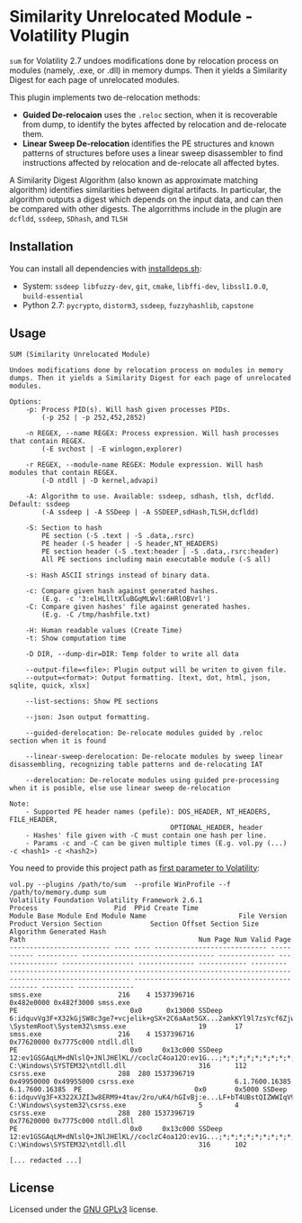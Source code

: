 # Similarity Unrelocated Module - Volatility Plugin

`sum` for Volatility 2.7 undoes modifications done by relocation process on modules (namely, .exe, or .dll) in memory dumps. Then it yields a Similarity Digest for each page of unrelocated modules.

This plugin implements two de-relocation methods: 
- **Guided De-relocaion** uses the `.reloc` section, when it is recoverable from dump, to identify the bytes affected by relocation and de-relocate them.
- **Linear Sweep De-relocation** identifies the PE structures and known patterns of structures before uses a linear sweep disassembler to find instructions affected by relocation and de-relocate all affected bytes.

A Similarity Digest Algorithm (also known as approximate matching algorithm) identifies similarities between digital artifacts. In particular, the algorithm outputs a digest which depends on the input data, and can then be compared with other digests.
The algorrithms include in the plugin are `dcfldd`, `ssdeep`, `SDhash`, and `TLSH`

## Installation

You can install all dependencies with [installdeps.sh](installdeps.sh):

- System: `ssdeep libfuzzy-dev`, `git`, `cmake`, `libffi-dev`, `libssl1.0.0`, `build-essential`
- Python 2.7: `pycrypto`, `distorm3`, `ssdeep`, `fuzzyhashlib`, `capstone`

## Usage

```
SUM (Similarity Unrelocated Module)

Undoes modifications done by relocation process on modules in memory dumps. Then it yields a Similarity Digest for each page of unrelocated modules.

Options:
    -p: Process PID(s). Will hash given processes PIDs.
        (-p 252 | -p 252,452,2852)

    -n REGEX, --name REGEX: Process expression. Will hash processes that contain REGEX.
        (-E svchost | -E winlogon,explorer)
        
    -r REGEX, --module-name REGEX: Module expression. Will hash modules that contain REGEX.
        (-D ntdll | -D kernel,advapi)

    -A: Algorithm to use. Available: ssdeep, sdhash, tlsh, dcfldd. Default: ssdeep
        (-A ssdeep | -A SSDeep | -A SSDEEP,sdHash,TLSH,dcfldd)

    -S: Section to hash
        PE section (-S .text | -S .data,.rsrc)
        PE header (-S header | -S header,NT_HEADERS)
        PE section header (-S .text:header | -S .data,.rsrc:header)
        All PE sections including main executable module (-S all)

    -s: Hash ASCII strings instead of binary data.

    -c: Compare given hash against generated hashes.
        (E.g. -c '3:elHLlltXluBGqMLWvl:6HRlOBVrl')
    -C: Compare given hashes' file against generated hashes.
        (E.g. -C /tmp/hashfile.txt)

    -H: Human readable values (Create Time)
    -t: Show computation time

    -D DIR, --dump-dir=DIR: Temp folder to write all data

    --output-file=<file>: Plugin output will be writen to given file.
    --output=<format>: Output formatting. [text, dot, html, json, sqlite, quick, xlsx]

    --list-sections: Show PE sections

    --json: Json output formatting.

    --guided-derelocation: De-relocate modules guided by .reloc section when it is found

    --linear-sweep-derelocation: De-relocate modules by sweep linear disassembling, recognizing table patterns and de-relocating IAT

    --derelocation: De-relocate modules using guided pre-processing when it is posible, else use linear sweep de-relocation

Note:
    - Supported PE header names (pefile): DOS_HEADER, NT_HEADERS, FILE_HEADER, 
                                        OPTIONAL_HEADER, header
    - Hashes' file given with -C must contain one hash per line.
    - Params -c and -C can be given multiple times (E.g. vol.py (...) -c <hash1> -c <hash2>)

```
You need to provide this project path as [first parameter to Volatility](https://github.com/volatilityfoundation/volatility/wiki/Volatility-Usage#specifying-additional-plugin-directories):

```
vol.py --plugins /path/to/sum  --profile WinProfile --f /path/to/memory.dump sum 
Volatility Foundation Volatility Framework 2.6.1
Process                   Pid  PPid Create Time                  Module Base Module End Module Name                       File Version   Product Version Section            Section Offset Section Size Algorithm Generated Hash                                                                                       Path                                           Num Page Num Valid Page
------------------------- ---- ---- ---------------------------- ----------- ---------- --------------------------------- -------------- --------------- ------------------ -------------- ------------ --------- ---------------------------------------------------------------------------------------------------- ---------------------------------------------- -------- --------------
smss.exe                   216    4 1537396716                    0x482e0000 0x482f3000 smss.exe                                                         PE                            0x0      0x13000 SSDeep    6:idquvVg3F+X32kGjSW8c3ge7+vcjelik+gSX+2C6aAat5GX...2amkKYl9l7zsYcf6Zjw:VCOvB3lL9Ip8RpJlIr7vl7vQ;*;* \SystemRoot\System32\smss.exe                  19       17            
smss.exe                   216    4 1537396716                    0x77620000 0x7775c000 ntdll.dll                                                        PE                            0x0     0x13c000 SSDeep    12:ev1GSGAqLM+dNlslQ+JNlJHElKL//coclzC4oa12O:ev1G...;*;*;*;*;*;*;*;*;*;*;*;*;*;*;*;*;*;*;*;*;*;*;*;* C:\Windows\SYSTEM32\ntdll.dll                  316      112           
csrss.exe                  288  280 1537396719                    0x49950000 0x49955000 csrss.exe                         6.1.7600.16385 6.1.7600.16385  PE                            0x0       0x5000 SSDeep    6:idquvVg3F+X322XJZI3w8ERM9+4tav/2ro/uK4/hGIvBj:e...LF+bT4UBstQIZWWIqV955WwaO0E:PDJvkM/HHEW5s9nWw3;* C:\Windows\system32\csrss.exe                  5        4             
csrss.exe                  288  280 1537396719                    0x77620000 0x7775c000 ntdll.dll                                                        PE                            0x0     0x13c000 SSDeep    12:ev1GSGAqLM+dNlslQ+JNlJHElKL//coclzC4oa12O:ev1G...;*;*;*;*;*;*;*;*;*;*;*;*;*;*;*;*;*;*;*;*;*;*;*;* C:\Windows\SYSTEM32\ntdll.dll                  316      102           

[... redacted ...]
```


## License

Licensed under the [GNU GPLv3](LICENSE) license.
